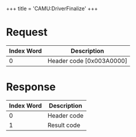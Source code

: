 +++
title = 'CAMU:DriverFinalize'
+++

# Request

| Index Word | Description                |
|------------|----------------------------|
| 0          | Header code \[0x003A0000\] |

# Response

| Index Word | Description |
|------------|-------------|
| 0          | Header code |
| 1          | Result code |
